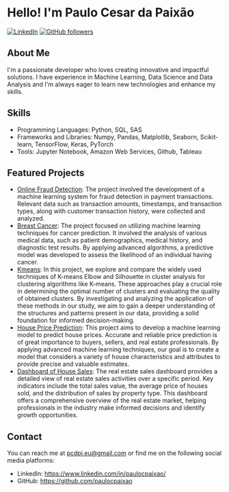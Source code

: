 # Hello! I'm Paulo Cesar da Paixão

[![LinkedIn](https://img.shields.io/badge/-LinkedIn-blue?style=flat-square&logo=linkedin&logoColor=white&link=https://www.linkedin.com/in/paulocpaixao/)]([https://www.linkedin.com/in/paulocpaixao/])
[![GitHub followers](https://img.shields.io/github/followers/paulocpaixao?label=Follow&style=social)](https://github.com/paulocpaixao)

## About Me
I'm a passionate developer who loves creating innovative and impactful solutions. I have experience in Machine Learning, Data Science and Data Analysis and I'm always eager to learn new technologies and enhance my skills.

## Skills

- Programming Languages: Python, SQL, SAS
- Frameworks and Libraries: Numpy, Pandas, Matplotlib, Seaborn, Scikit-learn, TensorFlow, Keras, PyTorch
- Tools: Jupyter Notebook, Amazon Web Services, Github, Tableau

## Featured Projects

- [Online Fraud Detection](https://github.com/paulocpaixao/fraud_detection/blob/main/fraud_detection.ipynb): The project involved the development of a machine learning system for fraud detection in payment transactions. Relevant data such as transaction amounts, timestamps, and transaction types, along with customer transaction history, were collected and analyzed. 
- [Breast Cancer](https://github.com/paulocpaixao/breast_cancer/blob/main/load_breast_cancer.ipynb): The project focused on utilizing machine learning techniques for cancer prediction. It involved the analysis of various medical data, such as patient demographics, medical history, and diagnostic test results. By applying advanced algorithms, a predictive model was developed to assess the likelihood of an individual having cancer.
- [Kmeans](https://github.com/paulocpaixao/kmeans_elbow_and_silhouette/blob/main/Kmeans_Clustering_Using_Elbow_and_Silhouette.ipynb): In this project, we explore and compare the widely used techniques of K-means Elbow and Silhouette in cluster analysis for clustering algorithms like K-means. These approaches play a crucial role in determining the optimal number of clusters and evaluating the quality of obtained clusters. By investigating and analyzing the application of these methods in our study, we aim to gain a deeper understanding of the structures and patterns present in our data, providing a solid foundation for informed decision-making.
- [House Price Prediction](https://github.com/paulocpaixao/house_price_prediction/blob/main/House_Price_Prediction.ipynb): This project aims to develop a machine learning model to predict house prices. Accurate and reliable price prediction is of great importance to buyers, sellers, and real estate professionals. By applying advanced machine learning techniques, our goal is to create a model that considers a variety of house characteristics and attributes to provide precise and valuable estimates.
- [Dashboard of House Sales](https://github.com/paulocpaixao/dashboard_house_sales/blob/main/README.md): The real estate sales dashboard provides a detailed view of real estate sales activities over a specific period. Key indicators include the total sales value, the average price of houses sold, and the distribution of sales by property type. This dashboard offers a comprehensive overview of the real estate market, helping professionals in the industry make informed decisions and identify growth opportunities.

## Contact

You can reach me at pcdpj.eu@gmail.com or find me on the following social media platforms:

- LinkedIn: https://www.linkedin.com/in/paulocpaixao/
- GitHub: https://github.com/paulocpaixao
